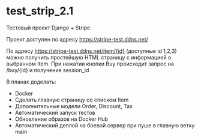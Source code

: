 # test_strip_2.1

Тестовый проект Django + Stripe

Проект доступен по адресу https://stripe-test.ddns.net/

По адресу https://stripe-test.ddns.net/item/{id} (доступные id 1,2,3) можно получить простейшую HTML страницу с информацией о выбранном Item. При нажатии кнопки Buy происходит запрос на /buy/{id} и получение session_id

В планах доделать:
- Docker
- Сделать главную страницу со списком Item
- Дополнительные модели Order, Discount, Tax
- Автоматический запуск тестов
- Обновление образов на Docker Hub
- Автоматический деплой на боевой сервер при пуше в главную ветку main
